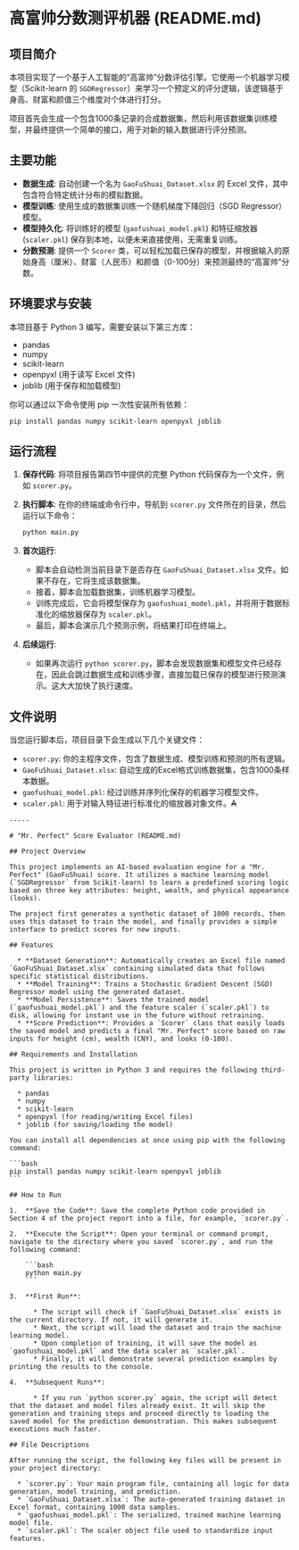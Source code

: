 

# 高富帅分数测评机器 (README.md)

## 项目简介

本项目实现了一个基于人工智能的“高富帅”分数评估引擎。它使用一个机器学习模型（Scikit-learn 的 `SGDRegressor`）来学习一个预定义的评分逻辑，该逻辑基于身高、财富和颜值三个维度对个体进行打分。

项目首先会生成一个包含1000条记录的合成数据集，然后利用该数据集训练模型，并最终提供一个简单的接口，用于对新的输入数据进行评分预测。

## 主要功能

  * **数据生成**: 自动创建一个名为 `GaoFuShuai_Dataset.xlsx` 的 Excel 文件，其中包含符合特定统计分布的模拟数据。
  * **模型训练**: 使用生成的数据集训练一个随机梯度下降回归（SGD Regressor）模型。
  * **模型持久化**: 将训练好的模型 (`gaofushuai_model.pkl`) 和特征缩放器 (`scaler.pkl`) 保存到本地，以便未来直接使用，无需重复训练。
  * **分数预测**: 提供一个 `Scorer` 类，可以轻松加载已保存的模型，并根据输入的原始身高（厘米）、财富（人民币）和颜值（0-100分）来预测最终的“高富帅”分数。

## 环境要求与安装

本项目基于 Python 3 编写，需要安装以下第三方库：

  * pandas
  * numpy
  * scikit-learn
  * openpyxl (用于读写 Excel 文件)
  * joblib (用于保存和加载模型)

你可以通过以下命令使用 pip 一次性安装所有依赖：

```bash
pip install pandas numpy scikit-learn openpyxl joblib
```

## 运行流程

1.  **保存代码**: 将项目报告第四节中提供的完整 Python 代码保存为一个文件，例如 `scorer.py`。

2.  **执行脚本**: 在你的终端或命令行中，导航到 `scorer.py` 文件所在的目录，然后运行以下命令：

    ```bash
    python main.py
    ```

3.  **首次运行**:

      * 脚本会自动检测当前目录下是否存在 `GaoFuShuai_Dataset.xlsx` 文件。如果不存在，它将生成该数据集。
      * 接着，脚本会加载数据集，训练机器学习模型。
      * 训练完成后，它会将模型保存为 `gaofushuai_model.pkl`，并将用于数据标准化的缩放器保存为 `scaler.pkl`。
      * 最后，脚本会演示几个预测示例，将结果打印在终端上。

4.  **后续运行**:

      * 如果再次运行 `python scorer.py`，脚本会发现数据集和模型文件已经存在，因此会跳过数据生成和训练步骤，直接加载已保存的模型进行预测演示。这大大加快了执行速度。

## 文件说明

当您运行脚本后，项目目录下会生成以下几个关键文件：

  * `scorer.py`: 你的主程序文件，包含了数据生成、模型训练和预测的所有逻辑。
  * `GaoFuShuai_Dataset.xlsx`: 自动生成的Excel格式训练数据集，包含1000条样本数据。
  * `gaofushuai_model.pkl`: 经过训练并序列化保存的机器学习模型文件。
  * `scaler.pkl`: 用于对输入特征进行标准化的缩放器对象文件。~~A~~
~~~~
-----

# "Mr. Perfect" Score Evaluator (README.md)

## Project Overview

This project implements an AI-based evaluation engine for a "Mr. Perfect" (GaoFuShuai) score. It utilizes a machine learning model (`SGDRegressor` from Scikit-learn) to learn a predefined scoring logic based on three key attributes: height, wealth, and physical appearance (looks).

The project first generates a synthetic dataset of 1000 records, then uses this dataset to train the model, and finally provides a simple interface to predict scores for new inputs.

## Features

  * **Dataset Generation**: Automatically creates an Excel file named `GaoFuShuai_Dataset.xlsx` containing simulated data that follows specific statistical distributions.
  * **Model Training**: Trains a Stochastic Gradient Descent (SGD) Regressor model using the generated dataset.
  * **Model Persistence**: Saves the trained model (`gaofushuai_model.pkl`) and the feature scaler (`scaler.pkl`) to disk, allowing for instant use in the future without retraining.
  * **Score Prediction**: Provides a `Scorer` class that easily loads the saved model and predicts a final "Mr. Perfect" score based on raw inputs for height (cm), wealth (CNY), and looks (0-100).

## Requirements and Installation

This project is written in Python 3 and requires the following third-party libraries:

  * pandas
  * numpy
  * scikit-learn
  * openpyxl (for reading/writing Excel files)
  * joblib (for saving/loading the model)

You can install all dependencies at once using pip with the following command:

```bash
pip install pandas numpy scikit-learn openpyxl joblib
```

## How to Run

1.  **Save the Code**: Save the complete Python code provided in Section 4 of the project report into a file, for example, `scorer.py`.

2.  **Execute the Script**: Open your terminal or command prompt, navigate to the directory where you saved `scorer.py`, and run the following command:

    ```bash
    python main.py
    ```

3.  **First Run**:

      * The script will check if `GaoFuShuai_Dataset.xlsx` exists in the current directory. If not, it will generate it.
      * Next, the script will load the dataset and train the machine learning model.
      * Upon completion of training, it will save the model as `gaofushuai_model.pkl` and the data scaler as `scaler.pkl`.
      * Finally, it will demonstrate several prediction examples by printing the results to the console.

4.  **Subsequent Runs**:

      * If you run `python scorer.py` again, the script will detect that the dataset and model files already exist. It will skip the generation and training steps and proceed directly to loading the saved model for the prediction demonstration. This makes subsequent executions much faster.

## File Descriptions

After running the script, the following key files will be present in your project directory:

  * `scorer.py`: Your main program file, containing all logic for data generation, model training, and prediction.
  * `GaoFuShuai_Dataset.xlsx`: The auto-generated training dataset in Excel format, containing 1000 data samples.
  * `gaofushuai_model.pkl`: The serialized, trained machine learning model file.
  * `scaler.pkl`: The scaler object file used to standardize input features.